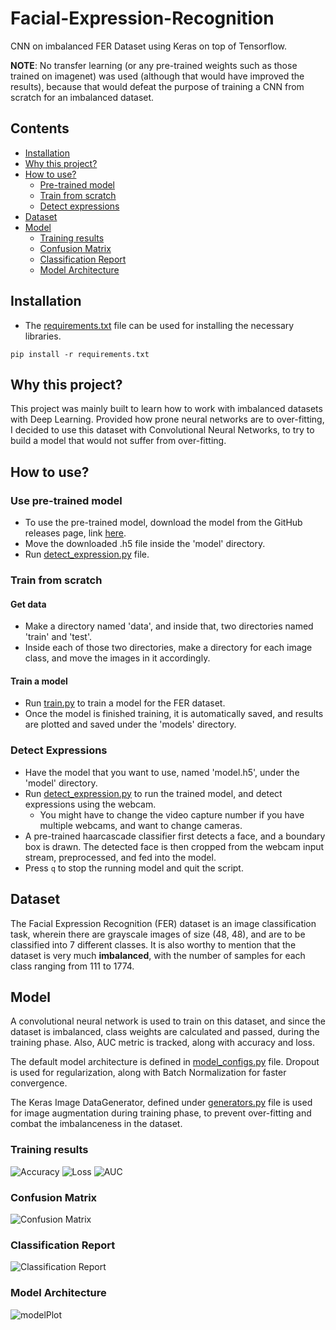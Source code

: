 # Facial-Expression-Recognition
CNN on imbalanced FER Dataset using Keras on top of Tensorflow.

**NOTE**: No transfer learning (or any pre-trained weights such as those trained on imagenet) was used (although that would have improved the results), because that would defeat the purpose of training a CNN from scratch for an imbalanced dataset.

## Contents
* [Installation](#installation)
* [Why this project?](#why-this-project?)
* [How to use?](#how-to-use?)
    * [Pre-trained model](#use-pre-trained-model)
    * [Train from scratch](#train-from-scratch)
    * [Detect expressions](#detect-expressions)
* [Dataset](#dataset)
* [Model](#model)
    * [Training results](#training-results)
    * [Confusion Matrix](#confusion-matrix)
    * [Classification Report](#classification-report)
    * [Model Architecture](#model-architecture)

## Installation
* The [requirements.txt](./requirements.txt) file can be used for installing the necessary libraries.
```
pip install -r requirements.txt
```

## Why this project?
This project was mainly built to learn how to work with imbalanced datasets with Deep Learning. Provided how prone neural networks are to over-fitting, I decided to use this dataset with Convolutional Neural Networks, to try to build a model that would not suffer from over-fitting.

## How to use?
### Use pre-trained model
* To use the pre-trained model, download the model from the GitHub releases page, link [here](https://github.com/Gautam-J/Facial-Expression-Recognition/releases/download/v1.0/model.h5).
* Move the downloaded .h5 file inside the 'model' directory.
* Run [detect_expression.py](./detect_expression.py) file.

### Train from scratch
#### Get data
* Make a directory named 'data', and inside that, two directories named 'train' and 'test'.
* Inside each of those two directories, make a directory for each image class, and move the images in it accordingly.
#### Train a model
* Run [train.py](./train.py) to train a model for the FER dataset.
* Once the model is finished training, it is automatically saved, and results are plotted and saved under the 'models' directory.

### Detect Expressions
* Have the model that you want to use, named 'model.h5', under the 'model' directory.
* Run [detect_expression.py](./detect_expression.py) to run the trained model, and detect expressions using the webcam.
    * You might have to change the video capture number if you have multiple webcams, and want to change cameras.
* A pre-trained haarcascade classifier first detects a face, and a boundary box is drawn. The detected face is then cropped from the webcam input stream, preprocessed, and fed into the model.
* Press `q` to stop the running model and quit the script.

## Dataset
The Facial Expression Recognition (FER) dataset is an image classification task, wherein there are grayscale images of size (48, 48), and are to be classified into 7 different classes. It is also worthy to mention that the dataset is very much **imbalanced**, with the number of samples for each class ranging from 111 to 1774.

## Model
A convolutional neural network is used to train on this dataset, and since the dataset is imbalanced, class weights are calculated and passed, during the training phase. Also, AUC metric is tracked, along with accuracy and loss.

The default model architecture is defined in [model_configs.py](./model_configs.py) file. Dropout is used for regularization, along with Batch Normalization for faster convergence.

The Keras Image DataGenerator, defined under [generators.py](./generators.py) file is used for image augmentation during training phase, to prevent over-fitting and combat the imbalanceness in the dataset.

### Training results
![Accuracy](./model/training_history_accuracy.png)
![Loss](./model/training_history_loss.png)
![AUC](./model/training_history_auc.png)
### Confusion Matrix
![Confusion Matrix](./model/confusion_matrix.png)
### Classification Report
![Classification Report](./model/classification_report.png)

### Model Architecture
![modelPlot](./model/model_graph.png)
